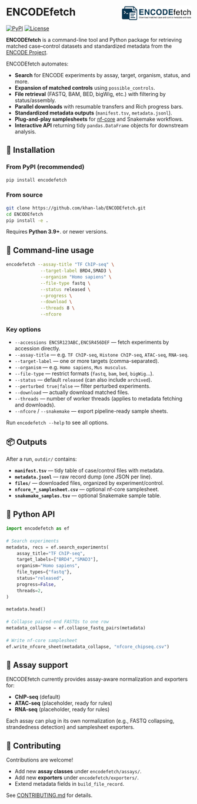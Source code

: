 # ENCODEfetch <img src="logo.png" align="right" width="190"/>

[![PyPI](https://img.shields.io/pypi/v/encodefetch.svg?style=flat-square)](https://pypi.org/project/encodefetch/)
[![License](https://img.shields.io/badge/License-MIT-blue.svg)](LICENSE)

**ENCODEfetch** is a command-line tool and Python package for retrieving matched case–control datasets and standardized metadata from the [ENCODE Project](https://www.encodeproject.org).

ENCODEfetch automates:

- **Search** for ENCODE experiments by assay, target, organism, status, and more.
- **Expansion of matched controls** using `possible_controls`.
- **File retrieval** (FASTQ, BAM, BED, bigWig, etc.) with filtering by status/assembly.
- **Parallel downloads** with resumable transfers and Rich progress bars.
- **Standardized metadata outputs** (`manifest.tsv`, `metadata.jsonl`).
- **Plug-and-play samplesheets** for [nf-core](https://nf-co.re/) and Snakemake workflows.
- **Interactive API** returning tidy `pandas.DataFrame` objects for downstream analysis.

## 🚀 Installation

### From PyPI (recommended)

```bash
pip install encodefetch
```

### From source

```bash
git clone https://github.com/khan-lab/ENCODEfetch.git
cd ENCODEfetch
pip install -e .
```

Requires **Python 3.9+**. or newer versions.

## 🔧 Command-line usage

```bash
encodefetch --assay-title "TF ChIP-seq" \
             --target-label BRD4,SMAD3 \
             --organism "Homo sapiens" \
             --file-type fastq \
             --status released \
             --progress \
             --download \
             --threads 8 \
             --nfcore
```

### Key options

- `--accessions ENCSR123ABC,ENCSR456DEF` — fetch experiments by accession directly.
- `--assay-title` — e.g. `TF ChIP-seq`, `Histone ChIP-seq`, `ATAC-seq`, `RNA-seq`.
- `--target-label` — one or more targets (comma-separated).
- `--organism` — e.g. `Homo sapiens`, `Mus musculus`.
- `--file-type` — restrict formats (`fastq`, `bam`, `bed`, `bigWig`…).
- `--status` — default `released` (can also include `archived`).
- `--perturbed true|false` — filter perturbed experiments.
- `--download` — actually download matched files.
- `--threads` — number of worker threads (applies to metadata fetching and downloads).
- `--nfcore` / `--snakemake` — export pipeline-ready sample sheets.

Run `encodefetch --help` to see all options.

## 📦 Outputs

After a run, `outdir/` contains:

- **`manifest.tsv`** — tidy table of case/control files with metadata.
- **`metadata.jsonl`** — raw record dump (one JSON per line).
- **`files/`** — downloaded files, organized by experiment/control.
- **`nfcore_*_samplesheet.csv`** — optional nf-core samplesheet.
- **`snakemake_samples.tsv`** — optional Snakemake sample table.

## 🐍 Python API

```python
import encodefetch as ef

# Search experiments
metadata, recs = ef.search_experiments(
    assay_title="TF ChIP-seq",
    target_labels=["BRD4","SMAD3"],
    organism="Homo sapiens",
    file_types={"fastq"},
    status="released",
    progress=False,
    threads=2,
)

metadata.head()

# Collapse paired-end FASTQs to one row
metadata_collapse = ef.collapse_fastq_pairs(metadata)

# Write nf-core samplesheet
ef.write_nfcore_sheet(metadata_collapse, "nfcore_chipseq.csv")

```

## 🧬 Assay support

ENCODEfetch currently provides assay-aware normalization and exporters for:

- **ChIP-seq** (default)
- **ATAC-seq** (placeholder, ready for rules)
- **RNA-seq** (placeholder, ready for rules)

Each assay can plug in its own normalization (e.g., FASTQ collapsing, strandedness detection) and samplesheet exporters.

## 🤝 Contributing

Contributions are welcome!

- Add new **assay classes** under `encodefetch/assays/`.
- Add new **exporters** under `encodefetch/exporters/`.
- Extend metadata fields in `build_file_record`.

See [CONTRIBUTING.md](CONTRIBUTING.md) for details.
